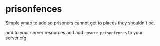# prisonfences
Simple ymap to add so prisoners cannot get to places they shouldn't be.

add to your server resources and add `ensure prisonfences` to your server.cfg
